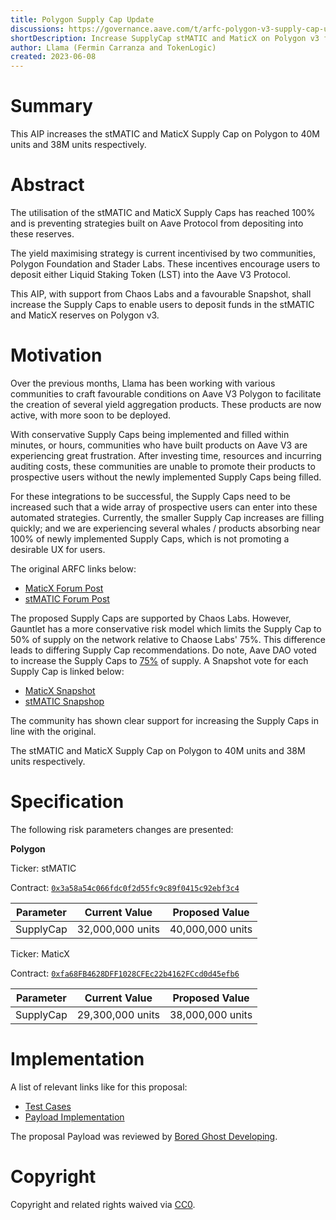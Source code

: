 ```yaml
---
title: Polygon Supply Cap Update
discussions: https://governance.aave.com/t/arfc-polygon-v3-supply-cap-update-2023-05-21/13161
shortDescription: Increase SupplyCap stMATIC and MaticX on Polygon v3 from 30M units to 40M units and 29.3M to 38M units respectively.
author: Llama (Fermin Carranza and TokenLogic)
created: 2023-06-08
---
```


# Summary

This AIP increases the stMATIC and MaticX Supply Cap on Polygon to 40M units and 38M units respectively.

# Abstract

The utilisation of the stMATIC and MaticX Supply Caps has reached 100% and is preventing strategies built on Aave Protocol from depositing into these reserves.

The yield maximising strategy is current incentivised by two communities, Polygon Foundation and Stader Labs. These incentives encourage users to deposit either Liquid Staking Token (LST) into the Aave V3 Protocol.

This AIP, with support from Chaos Labs and a favourable Snapshot, shall increase the Supply Caps to enable users to deposit funds in the stMATIC and MaticX reserves on Polygon v3.

# Motivation

Over the previous months, Llama has been working with various communities to craft favourable conditions on Aave V3 Polygon to facilitate the creation of several yield aggregation products. These products are now active, with more soon to be deployed.

With conservative Supply Caps being implemented and filled within minutes, or hours, communities who have built products on Aave V3 are experiencing great frustration. After investing time, resources and incurring auditing costs, these communities are unable to promote their products to prospective users without the newly implemented Supply Caps being filled.

For these integrations to be successful, the Supply Caps need to be increased such that a wide array of prospective users can enter into these automated strategies. Currently, the smaller Supply Cap increases are filling quickly; and we are experiencing several whales / products absorbing near 100% of newly implemented Supply Caps, which is not promoting a desirable UX for users.

The original ARFC links below:

- [MaticX Forum Post](https://governance.aave.com/t/arfc-polygon-supply-cap-update-23-05-2023/13190)
- [stMATIC Forum Post](https://governance.aave.com/t/arfc-polygon-v3-supply-cap-update-2023-05-21/13161)

The proposed Supply Caps are supported by Chaos Labs. However, Gauntlet has a more conservative risk model which limits the Supply Cap to 50% of supply on the network relative to Chaose Labs' 75%. This difference leads to differing Supply Cap recommendations. Do note, Aave DAO voted to increase the Supply Caps to [75%](https://snapshot.org/#/aave.eth/proposal/0xf9261916c696ce2d793af41b7fe556896ed1ff7a8330b7d0489d5567ebefe3ba) of supply. A Snapshot vote for each Supply Cap is linked below:

- [MaticX Snapshot](https://snapshot.org/#/aave.eth/proposal/0xbbb92805d7b15d46d668cdc8e40d9a15e6a3ed2ac94802667e7d3c35a763bc8c)
- [stMATIC Snapshop](https://snapshot.org/#/aave.eth/proposal/0xd0e157ef44b5429df7e412126d632afa1192f84fa6045dcdcaed61bc79ad1b45)

The community has shown clear support for increasing the Supply Caps in line with the original.

The stMATIC and MaticX Supply Cap on Polygon to 40M units and 38M units respectively.

# Specification

The following risk parameters changes are presented:

**Polygon**

Ticker: stMATIC

Contract: [`0x3a58a54c066fdc0f2d55fc9c89f0415c92ebf3c4`](https://polygonscan.com/address/0x3a58a54c066fdc0f2d55fc9c89f0415c92ebf3c4)

| Parameter | Current Value    | Proposed Value   |
| --------- | ---------------- | ---------------- |
| SupplyCap | 32,000,000 units | 40,000,000 units |

Ticker: MaticX

Contract: [`0xfa68FB4628DFF1028CFEc22b4162FCcd0d45efb6`](https://polygonscan.com/address/0xfa68fb4628dff1028cfec22b4162fccd0d45efb6)

| Parameter | Current Value    | Proposed Value   |
| --------- | ---------------- | ---------------- |
| SupplyCap | 29,300,000 units | 38,000,000 units |

# Implementation

A list of relevant links like for this proposal:

- [Test Cases](https://github.com/bgd-labs/aave-proposals/blob/main/src/AaveV3CapsUpdates_20230610/AaveV3PolCapsUpdates_20230610_PayloadTest.t.sol)
- [Payload Implementation](https://github.com/bgd-labs/aave-proposals/blob/main/src/AaveV3CapsUpdates_20230610/AaveV3PolCapsUpdates_20230610_Payload.sol)

The proposal Payload was reviewed by [Bored Ghost Developing](https://bgdlabs.com/).

# Copyright

Copyright and related rights waived via [CC0](https://creativecommons.org/publicdomain/zero/1.0/).
